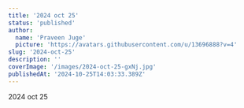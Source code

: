 ```yaml
---
title: '2024 oct 25'
status: 'published'
author:
  name: 'Praveen Juge'
  picture: 'https://avatars.githubusercontent.com/u/13696888?v=4'
slug: '2024-oct-25'
description: ''
coverImage: '/images/2024-oct-25-gxNj.jpg'
publishedAt: '2024-10-25T14:03:33.389Z'
---
```


2024 oct 25